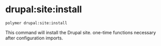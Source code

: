 # drupal:site:install

```shell
polymer drupal:site:install
```

This command will install the Drupal site. one-time functions necessary after configuration imports.
